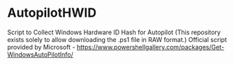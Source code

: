 # AutopilotHWID
Script to Collect Windows Hardware ID Hash for Autopilot
(This repository exists solely to allow downloading the .ps1 file in RAW format.)
Official script provided by Microsoft - https://www.powershellgallery.com/packages/Get-WindowsAutoPilotInfo/
